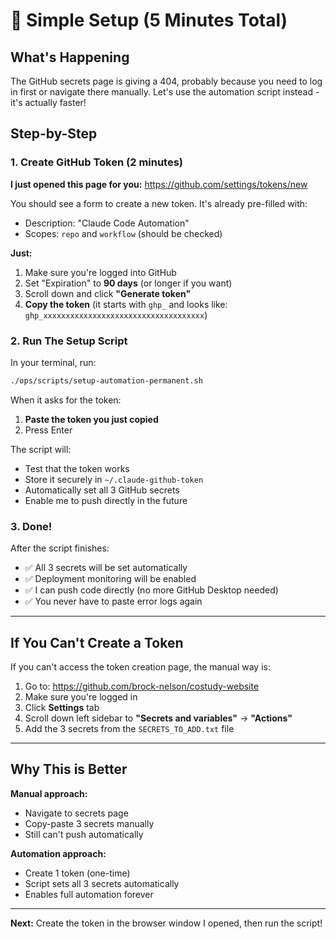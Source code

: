 # 🎯 Simple Setup (5 Minutes Total)

## What's Happening

The GitHub secrets page is giving a 404, probably because you need to log in first or navigate there manually. Let's use the automation script instead - it's actually faster!

## Step-by-Step

### 1. Create GitHub Token (2 minutes)

**I just opened this page for you:** https://github.com/settings/tokens/new

You should see a form to create a new token. It's already pre-filled with:
- Description: "Claude Code Automation"
- Scopes: `repo` and `workflow` (should be checked)

**Just:**
1. Make sure you're logged into GitHub
2. Set "Expiration" to **90 days** (or longer if you want)
3. Scroll down and click **"Generate token"**
4. **Copy the token** (it starts with `ghp_` and looks like: `ghp_xxxxxxxxxxxxxxxxxxxxxxxxxxxxxxxxxxxx`)

### 2. Run The Setup Script

In your terminal, run:

```bash
./ops/scripts/setup-automation-permanent.sh
```

When it asks for the token:
1. **Paste the token you just copied**
2. Press Enter

The script will:
- Test that the token works
- Store it securely in `~/.claude-github-token`
- Automatically set all 3 GitHub secrets
- Enable me to push directly in the future

### 3. Done!

After the script finishes:
- ✅ All 3 secrets will be set automatically
- ✅ Deployment monitoring will be enabled
- ✅ I can push code directly (no more GitHub Desktop needed)
- ✅ You never have to paste error logs again

---

## If You Can't Create a Token

If you can't access the token creation page, the manual way is:

1. Go to: https://github.com/brock-nelson/costudy-website
2. Make sure you're logged in
3. Click **Settings** tab
4. Scroll down left sidebar to **"Secrets and variables"** → **"Actions"**
5. Add the 3 secrets from the `SECRETS_TO_ADD.txt` file

---

## Why This is Better

**Manual approach:**
- Navigate to secrets page
- Copy-paste 3 secrets manually
- Still can't push automatically

**Automation approach:**
- Create 1 token (one-time)
- Script sets all 3 secrets automatically
- Enables full automation forever

---

**Next:** Create the token in the browser window I opened, then run the script!
